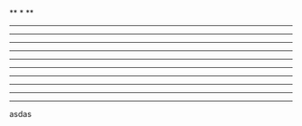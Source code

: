 **
*
**
*************
*****
***
****
*************************
*********
*****
*********
*******
************
asdas
